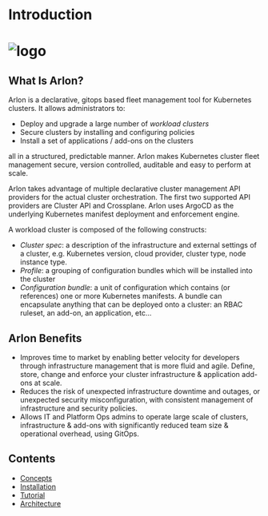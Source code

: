 
# Introduction

# ![logo](./images/logo_karlon.svg)

## What Is Arlon?

Arlon is a declarative, gitops based fleet management tool for Kubernetes clusters.
It allows administrators to:

- Deploy and upgrade a large number of *workload clusters*
- Secure clusters by installing and configuring policies
- Install a set of applications / add-ons on the clusters

all in a structured, predictable manner. Arlon makes Kubernetes cluster fleet management secure, version controlled, auditable and easy to perform at scale. 

Arlon takes advantage of multiple declarative cluster management API providers for the
actual cluster orchestration. The first two supported API providers are Cluster API and Crossplane.
Arlon uses ArgoCD as the underlying Kubernetes manifest deployment and enforcement engine.

A workload cluster is composed of the following constructs:

- *Cluster spec*: a description of the infrastructure and external settings of a cluster,
e.g. Kubernetes version, cloud provider, cluster type, node instance type.
- *Profile*: a grouping of configuration bundles which will be installed into the cluster
- *Configuration bundle*: a unit of configuration which contains (or references) one or
more Kubernetes manifests. A bundle can encapsulate anything that can be deployed onto a cluster:
an RBAC ruleset, an add-on, an application, etc...

## Arlon Benefits

- Improves time to market by enabling better velocity for developers through infrastructure management that is more fluid and agile. Define, store, change and enforce your cluster infrastructure & application add-ons at scale.  
- Reduces the risk of unexpected infrastructure downtime and outages, or unexpected security misconfiguration, with consistent management of infrastructure and security policies.
- Allows IT and Platform Ops admins to operate large scale of clusters, infrastructure & add-ons with significantly reduced team size & operational overhead, using GitOps.

## Contents

- [Concepts](./concepts.md)
- [Installation](./installation.md)
- [Tutorial](./gen2_Tutorial.md)
- [Architecture](./architecture.md)
